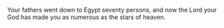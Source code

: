 Your fathers went down to Egypt seventy persons, and now the Lord your God has made you as numerous as the stars of heaven.
